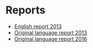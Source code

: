 #  Reports

* [English report 2013](http://cdr.eionet.europa.eu/is/eu/inspire/reporting/envuzypjq/IS_INSPIRECountry_Report_Iceland_14may_2013_EN.doc)
* [Original language report 2013](http://cdr.eionet.europa.eu/is/eu/inspire/reporting/envuzypjq)
* [Original language report 2016](http://cdr.eionet.europa.eu/is/eu/inspire/reporting/envvzmfbw)






